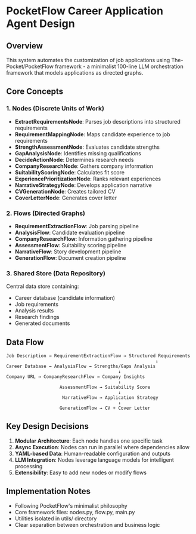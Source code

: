 # PocketFlow Career Application Agent Design

## Overview

This system automates the customization of job applications using The-Pocket/PocketFlow framework - a minimalist 100-line LLM orchestration framework that models applications as directed graphs.

## Core Concepts

### 1. Nodes (Discrete Units of Work)
- **ExtractRequirementsNode**: Parses job descriptions into structured requirements
- **RequirementMappingNode**: Maps candidate experience to job requirements  
- **StrengthAssessmentNode**: Evaluates candidate strengths
- **GapAnalysisNode**: Identifies missing qualifications
- **DecideActionNode**: Determines research needs
- **CompanyResearchNode**: Gathers company information
- **SuitabilityScoringNode**: Calculates fit score
- **ExperiencePrioritizationNode**: Ranks relevant experiences
- **NarrativeStrategyNode**: Develops application narrative
- **CVGenerationNode**: Creates tailored CV
- **CoverLetterNode**: Generates cover letter

### 2. Flows (Directed Graphs)
- **RequirementExtractionFlow**: Job parsing pipeline
- **AnalysisFlow**: Candidate evaluation pipeline  
- **CompanyResearchFlow**: Information gathering pipeline
- **AssessmentFlow**: Suitability scoring pipeline
- **NarrativeFlow**: Story development pipeline
- **GenerationFlow**: Document creation pipeline

### 3. Shared Store (Data Repository)
Central data store containing:
- Career database (candidate information)
- Job requirements
- Analysis results
- Research findings
- Generated documents

## Data Flow

```
Job Description → RequirementExtractionFlow → Structured Requirements
                                                        ↓
Career Database → AnalysisFlow → Strengths/Gaps Analysis
                                          ↓
Company URL → CompanyResearchFlow → Company Insights
                                          ↓
                    AssessmentFlow → Suitability Score
                                          ↓
                     NarrativeFlow → Application Strategy
                                          ↓
                    GenerationFlow → CV + Cover Letter
```

## Key Design Decisions

1. **Modular Architecture**: Each node handles one specific task
2. **Async Execution**: Nodes can run in parallel where dependencies allow
3. **YAML-based Data**: Human-readable configuration and outputs
4. **LLM Integration**: Nodes leverage language models for intelligent processing
5. **Extensibility**: Easy to add new nodes or modify flows

## Implementation Notes

- Following PocketFlow's minimalist philosophy
- Core framework files: nodes.py, flow.py, main.py
- Utilities isolated in utils/ directory
- Clear separation between orchestration and business logic